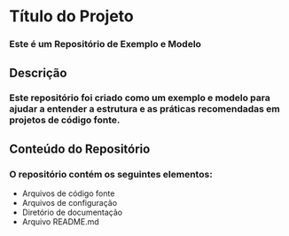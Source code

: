 # Título do Projeto
### Este é um Repositório de Exemplo e Modelo

## Descrição
### Este repositório foi criado como um exemplo e modelo para ajudar a entender a estrutura e as práticas recomendadas em projetos de código fonte.

## Conteúdo do Repositório
### O repositório contém os seguintes elementos:

- Arquivos de código fonte
- Arquivos de configuração
- Diretório de documentação
- Arquivo README.md
